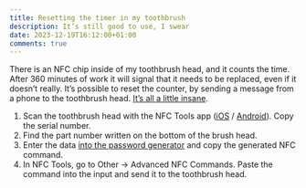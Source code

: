 ```yaml
---
title: Resetting the timer in my toothbrush 
description: It’s still good to use, I swear
date: 2023-12-19T16:12:00+01:00
comments: true
---
```

There is an NFC chip inside of my toothbrush head, and it counts the time. After 360 minutes of work it will signal that it needs to be replaced, even if it doesn’t really. It’s possible to reset the counter, by sending a message from a phone to the toothbrush head. [It’s all a little insane](https://kuenzi.dev/toothbrush/).

1. Scan the toothbrush head with the NFC Tools app ([iOS](https://apps.apple.com/pl/app/nfc-tools/id1252962749) / [Android](https://play.google.com/store/apps/details?id=com.wakdev.wdnfc)). Copy the serial number.
2. Find the part number written on the bottom of the brush head.
3. Enter the data [into the password generator](https://nicjes.github.io/SonicareGenerator/) and copy the generated NFC command.
4. In NFC Tools, go to Other → Advanced NFC Commands. Paste the command into the input and send it to the toothbrush head. 